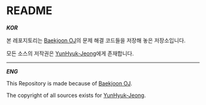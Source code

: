 # README

**_KOR_**

본 레포지토리는 [Baekjoon OJ](https://www.acmicpc.net/)의 문제 해결 코드들을 저장해 놓은 저장소입니다.

모든 소스의 저작권은 [YunHyuk-Jeong](https://github.com/Yunhyuk-Jeong)에게 존재합니다.

---

**_ENG_**

This Repository is made because of [Baekjoon OJ](https://www.acmicpc.net/).

The copyright of all sources exists for [YunHyuk-Jeong](https://github.com/Yunhyuk-Jeong).
